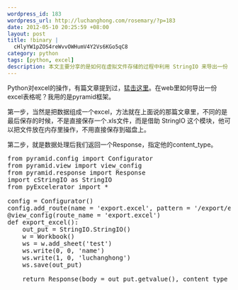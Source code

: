 ```yaml
--- 
wordpress_id: 183
wordpress_url: http://luchanghong.com/rosemary/?p=183
date: 2012-05-10 20:25:59 +08:00
layout: post
title: !binary |
  cHlyYW1pZOS4reWvvOWHumV4Y2Vs6KGo5qC8
category: python
tags: [python, excel]
description: 本文主要分享的是如何在虚拟文件存储的过程中利用 StringIO 来导出一份 EXCEL 表格。
---
```

Python对excel的操作，有篇文章提到过，<a title="python对EXCEL表格操作—pyExcelerator" href="http://luchanghong.com/rosemary/?p=130">猛击这里</a>。在web里如何导出一份excel表格呢？我用的是pyramid框架。

第一步，当然是把数据组成一个excel，方法就在上面说的那篇文章里，不同的是最后保存的时候，不是直接保存一个.xls文件，而是借助 StringIO 这个模块，他可以把文件放在内存里操作，不用直接保存到磁盘上。

第二步，就是数据处理后我们返回一个Response，指定他的content_type。
<pre class="prettyprint">
from pyramid.config import Configurator
from pyramid.view import view_config
from pyramid.response import Response
import cStringIO as StringIO
from pyExcelerator import *

config = Configurator()
config.add_route(name = 'export.excel', pattern = '/export/excel')
@view_config(route_name = 'export.excel')
def export_excel():
    out_put = StringIO.StringIO()
    w = Workbook()
    ws = w.add_sheet('test')
    ws.write(0, 0, 'name')
    ws.write(1, 0, 'luchanghong')
    ws.save(out_put)

    return Response(body = out_put.getvalue(), content_type = 'application/x-xls;', content_disposition = 'attachment; filename = test.xls;')
</pre>

